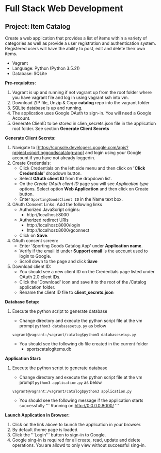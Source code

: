 # Full Stack Web Development

## Project: Item Catalog

Create a web application that provides a list of items within a variety of categories as well as provide a user registration and authentication system. Registered users will have the ability to post, edit and delete their own items.

- Vagrant
- Language: Python (Python 3.5.2))
- Database: SQLite 

**Pre-requisites:**

1.	Vagrant is up and running if not vagrant up from the root folder where you have vagrant file and log in using vagrant ssh into vm.
2.	Download ZIP file, Unzip & Copy **catalog** repo into the vagrant folder
3.	SQLite database is up and running.
4. The application uses Google OAuth to sign-in. You will need a Google Account.
5. Generate ClienID to be stored in clien_secrets.json file in the application root folder. See section **Generate Client Secrets**

**Generate Client Secrets:**
1. Navigate to [https://console.developers.google.com/apis?project=sportinggoodscatalog-app] and login using your Google account if you have not already loggedin.
2. Create Credentials:
     - Click Credentials on the left side menu and then click on **'Click Credentials'** dropdown button.
     - Select **OAuth client ID** from the dropdown list.
     - On the *Create OAuth client ID* page you will see *Application type* options. Select option **Web Application** and then click on Create button.
     - Enter ```SportingGoodsClient ID``` in the Name text box.
3. OAuth Consent Links: Add the following links
     - Authorized JavaScript origins: 
        - http://localhost:8000
     - Authorized redirect URIs
        - http://localhost:8000/login
        - http://localhost:8000/gconnect
     - Click on **Save**. 
4. OAuth consent screen:
      - Enter 'Sporting Goods Catalog App' under **Application name**.
      - Verify if the email id under **Support email** is the account used to login to Google.
      - Scroll down to the page and click **Save**
5. Download client ID:
      - You should see a new client ID on the Credentials page listed under OAuth 2.0 client IDs.
      - Click the 'Download' icon and save it to the root of the /Catalog application folder.
      - Rename the client ID file to **client_secrets.json**





**Database Setup:**
1. Execute the python script to generate database
     - Change directory and execute the python script file at the vm prompt ```python3 databasesetup.py``` as below 
     
     ```
     vagrant@vagrant:/vagrant/catalog$python3 databasesetup.py
     ```

	- You should see the following db file created in the current folder
	    - sportscatalogitems.db

**Application Start:**  
1. Execute the python script to generate database
     - Change directory and execute the python script file at the vm prompt ```python3 application.py``` as below 
     
     ```
     vagrant@vagrant:/vagrant/catalog$python3 application.py
     ``` 
     - You should see the following message if the application starts successfully
    ''' Running on http://0.0.0.0:8000/ '''

**Launch Application In Browser:** 
1. Click on the link above to launch the application in your browser.
2. By default /home page is loaded.
3. Click the '''Login''' button to sign-in to Google.
4. Google sing-in is required for all create, read, update and delete operations. You are allowd to only view without successful sing-in.

